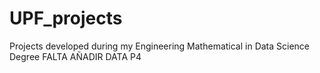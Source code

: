 # UPF_projects
Projects developed during my Engineering Mathematical in Data Science Degree
FALTA AÑADIR DATA P4
